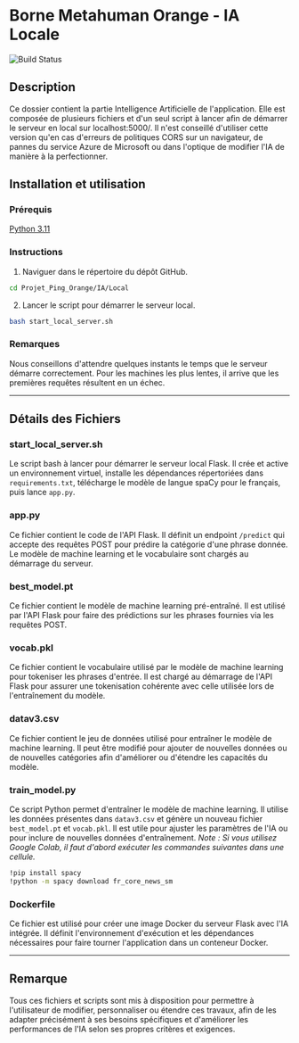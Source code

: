 # Borne Metahuman Orange - IA Locale

![Build Status](https://img.shields.io/badge/build-passing-brightgreen)

## Description

Ce dossier contient la partie Intelligence Artificielle de l'application. Elle est composée de plusieurs fichiers et d'un seul script à lancer afin de démarrer le serveur en local sur localhost:5000/.
Il n'est conseillé d'utiliser cette version qu'en cas d'erreurs de politiques CORS sur un navigateur, de pannes du service Azure de Microsoft ou dans l'optique de modifier l'IA de manière à la perfectionner.

## Installation et utilisation

### Prérequis

[Python 3.11](https://www.python.org/downloads/release/python-3110/)

### Instructions

1. Naviguer dans le répertoire du dépôt GitHub.

```bash
cd Projet_Ping_Orange/IA/Local
```

2. Lancer le script pour démarrer le serveur local.

```bash
bash start_local_server.sh
```

### Remarques

Nous conseillons d'attendre quelques instants le temps que le serveur démarre correctement. Pour les machines les plus lentes, il arrive que les premières requêtes résultent en un échec.

--- 

## Détails des Fichiers

### start_local_server.sh

Le script bash à lancer pour démarrer le serveur local Flask. Il crée et active un environnement virtuel, installe les dépendances répertoriées dans `requirements.txt`, télécharge le modèle de langue spaCy pour le français, puis lance `app.py`.

### app.py

Ce fichier contient le code de l'API Flask. Il définit un endpoint `/predict` qui accepte des requêtes POST pour prédire la catégorie d'une phrase donnée. Le modèle de machine learning et le vocabulaire sont chargés au démarrage du serveur.

### best_model.pt

Ce fichier contient le modèle de machine learning pré-entraîné. Il est utilisé par l'API Flask pour faire des prédictions sur les phrases fournies via les requêtes POST.

### vocab.pkl

Ce fichier contient le vocabulaire utilisé par le modèle de machine learning pour tokeniser les phrases d'entrée. Il est chargé au démarrage de l'API Flask pour assurer une tokenisation cohérente avec celle utilisée lors de l'entraînement du modèle.

### datav3.csv

Ce fichier contient le jeu de données utilisé pour entraîner le modèle de machine learning. Il peut être modifié pour ajouter de nouvelles données ou de nouvelles catégories afin d'améliorer ou d'étendre les capacités du modèle.

### train_model.py

Ce script Python permet d'entraîner le modèle de machine learning. Il utilise les données présentes dans `datav3.csv` et génère un nouveau fichier `best_model.pt` et `vocab.pkl`. Il est utile pour ajuster les paramètres de l'IA ou pour inclure de nouvelles données d'entraînement. 
*Note : Si vous utilisez Google Colab, il faut d'abord exécuter les commandes suivantes dans une cellule.* 

```bash
!pip install spacy
!python -m spacy download fr_core_news_sm
```

### Dockerfile

Ce fichier est utilisé pour créer une image Docker du serveur Flask avec l'IA intégrée. Il définit l'environnement d'exécution et les dépendances nécessaires pour faire tourner l'application dans un conteneur Docker.

---

## Remarque

Tous ces fichiers et scripts sont mis à disposition pour permettre à l'utilisateur de modifier, personnaliser ou étendre ces travaux, afin de les adapter précisément à ses besoins spécifiques et d'améliorer les performances de l'IA selon ses propres critères et exigences.
